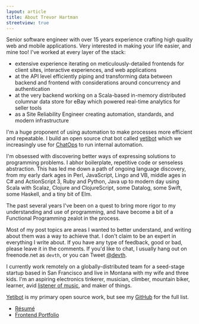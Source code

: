 ```yaml
---
layout: article
title: About Trevor Hartman
streetview: true
---
```


Senior software engineer with over 15 years experience crafting high quality web
and mobile applications. Very interested in making your life easier, and mine
too! I've worked at every layer of the stack:

- extensive experience iterating on meticulously-detailed frontends for client
  sites, interactive experiences, and web applications
- at the API level efficiently piping and transforming data between backend and
  frontend with considerations around concurrency and authentication
- at the very backend working on a Scala-based in-memory distributed columnar
  data store for eBay which powered real-time analytics for seller tools
- as a Site Reliability Engineer creating automation, standards, and
  modern infrastructure

I'm a huge proponent of using automation to make processes more efficient and
repeatable. I build an open source chat bot called
[yetibot](https://github.com/devth/yetibot) which we increasingly use for
[ChatOps](http://devops.com/2014/07/16/chatops-communicating-speed-devops/) to
run internal automation.

I'm obsessed with discovering better ways of expressing solutions to programming
problems. I abhor boilerplate, repetitive code or senseless abstraction.  This
has led me down a path of ongoing language discovery, from my early dark ages in
Perl, JavaScript, Lingo and VB, middle ages in C# and ActionScript 3, Ruby and
Python, Java up to modern day using Scala with Scalaz, Clojure and
ClojureScript, some Datalog, some Swift, some Haskell, and a tiny bit of Elm.

The past several years I've been on a quest to bring more rigor to my
understanding and use of programming, and have become a bit of a Functional
Programming zealot in the process.

Most of my post topics are areas I wanted to better understand, and writing
about them was a way to achieve that. I don't claim to be an expert in
everything I write about. If you have any type of feedback, good or bad, please
leave it in the comments. If you'd like to chat, I usually hang out on
freenode.net as `devth`, or you can Tweet [@devth](https://twitter.com/devth).

I currently work remotely on a globally-distributed team for a seed-stage
startup based in San Francisco and live in Montana with my wife and three kids.
I'm an aspiring electronics tinkerer, musician, climber, mountain biker,
learner, avid [listener of music](https://www.last.fm/user/trevorhartman), and
maker of things.

[Yetibot](http://yetibot.com) is my primary open source work, but see my
[GitHub](https://github.com/devth) for the full list.

- [Résumé](Trevor-Hartman-resume.pdf)
- [Frontend Portfolio](http://cargocollective.com/devth)
